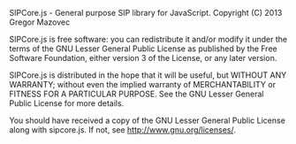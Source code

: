 SIPCore.js - General purpose SIP library for JavaScript.
Copyright (C) 2013 Gregor Mazovec

SIPCore.js is free software: you can redistribute it and/or modify
it under the terms of the GNU Lesser General Public License as
published by the Free Software Foundation, either version 3 of the
License, or any later version.

SIPCore.js is distributed in the hope that it will be useful,
but WITHOUT ANY WARRANTY; without even the implied warranty of
MERCHANTABILITY or FITNESS FOR A PARTICULAR PURPOSE. See the
GNU Lesser General Public License for more details.

You should have received a copy of the GNU Lesser General Public License
along with sipcore.js. If not, see <http://www.gnu.org/licenses/>.
